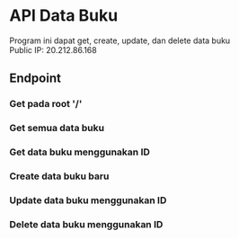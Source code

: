 # API Data Buku
Program ini dapat get, create, update, dan delete data buku<br>
Public IP: 20.212.86.168<br>

## Endpoint
### Get pada root '/'

### Get semua data buku

### Get data buku menggunakan ID

### Create data buku baru

### Update data buku menggunakan ID

### Delete data buku menggunakan ID